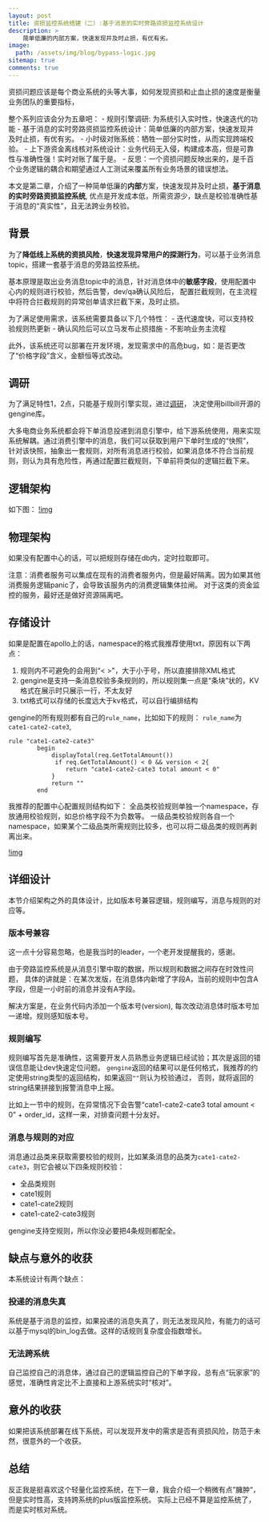 ```yaml
---
layout: post
title: 资损监控系统搭建（二）:基于消息的实时旁路资损监控系统设计
description: >
    简单低廉的内部方案，快速发现并及时止损，有优有劣。
image: 
  path: /assets/img/blog/bypass-logic.jpg
sitemap: true
comments: true
---
```


资损问题应该是每个商业系统的头等大事，如何发现资损和止血止损的速度是衡量业务团队的重要指标，

整个系列应该会分为五章吧：
    - 规则引擎调研: 为系统引入实时性，快速迭代的功能
    - 基于消息的实时旁路资损监控系统设计：简单低廉的内部方案，快速发现并及时止损，有优有劣。
    - 小时级对账系统：牺牲一部分实时性，从而实现跨端校验。
    - 上下游资金离线核对系统设计：业务代码无入侵，构建成本高，但是可靠性与准确性强！实时对账了属于是。
    - 反思：一个资损问题反映出来的，是千百个业务逻辑的耦合和期望通过人工测试来覆盖所有业务场景的错误想法。
  
本文是第二章，介绍了一种简单低廉的**内部**方案，快速发现并及时止损，**基于消息的实时旁路资损监控系统**, 优点是开发成本低，所需资源少，缺点是校验准确性基于消息的“真实性”，且无法跨业务校验。

## 背景

为了**降低线上系统的资损风险**，**快速发现异常用户的探测行为**，可以基于业务消息topic，搭建一套基于消息的旁路监控系统。

基本原理是取出业务消息topic中的消息，针对消息体中的**敏感字段**，使用配置中心内的规则进行校验，然后告警，dev/qa确认风险后，
配置拦截规则，在主流程中将符合拦截规则的异常创单请求拦截下来，及时止损。

为了满足使用需求，该系统需要具备以下几个特性：
    - 迭代速度快，可以支持校验规则热更新
    - 确认风险后可以立马发布止损措施
    - 不影响业务主流程

此外，该系统还可以部署在开发环境，发现需求中的高危bug，如：是否更改了“价格字段”含义，金额恒等式改动。


## 调研

为了满足特性1，2点，只能基于规则引擎实现，进过[调研](https://www.zeonll.com/code/work/2022-03-27-go-rule-eval-bi-lan/)，
决定使用billbill开源的gengine库。

大多电商业务系统都会将下单消息投递到消息引擎中，给下游系统使用，用来实现系统解耦。通过消费引擎中的消息，我们可以获取到用户下单时生成的“快照”，
针对该快照，抽象出一套规则，对所有消息进行校验，如果消息体不符合当前规则，则认为具有危险性，再通过配置拦截规则，下单前将类似的逻辑拦截下来。

## 逻辑架构
如下图：
[!img](/assets/img/blog/bypass-logic.jpg)


## 物理架构
如果没有配置中心的话，可以把规则存储在db内，定时拉取即可。

注意：消费者服务可以集成在现有的消费者服务内，但是最好隔离。因为如果其他消费服务逻辑panic了，会导致该服务内的消费逻辑集体拉闸。
对于这类的资金监控的服务，最好还是做好资源隔离吧。

## 存储设计
如果是配置在apollo上的话，namespace的格式我推荐使用txt，原因有以下两点：
1. 规则内不可避免的会用到“< >"，大于小于号，所以直接排除XML格式
2. gengine是支持一条消息校验多条规则的，所以规则集一点是“条块”状的，KV格式在展示时只展示一行，不太友好
3. txt格式可以存储的长度远大于kv格式，可以自行编排结构

gengine的所有规则都有自己的`rule_name`，比如如下的规则：
`rule_name`为`cate1-cate2-cate3`,
```
rule "cate1-cate2-cate3"
        begin
            displayTotal(req.GetTotalAmount())
             if req.GetTotalAmount() < 0 && version < 2{
                return "cate1-cate2-cate3 total amount < 0"
            }
            return ""
        end
```

我推荐的配置中心配置规则结构如下：
全品类校验规则单独一个namespace，存放通用校验规则，如总价格字段不为负数等。
一级品类校验规则各自一个namespace，如果某个二级品类所需规则比较多，也可以将二级品类的规则再剥离出来。

[!img](/assets/img/blog/bypass-msg.jpg)



## 详细设计
本节介绍架构之外的具体设计，比如版本号兼容逻辑，规则编写，消息与规则的对应等。

### 版本号兼容
这一点十分容易忽略，也是我当时的leader，一个老开发提醒我的，感谢。

由于旁路监控系统是从消息引擎中取的数据，所以规则和数据之间存在时效性问题，
具体的讲就是：在某次发版，在消息体内新增了字段A，当前的规则中包含A字段，但是一小时前的消息并没有A字段。

解决方案是，在业务代码内添加一个版本号(version), 每次改动消息体时版本号加一递增。规则感知版本号。

### 规则编写
规则编写首先是准确性，这需要开发人员熟悉业务逻辑已经试验；其次是返回的错误信息能让dev快速定位问题。
`gengine`返回的结果可以是任何格式，我推荐的约定使用string类型的返回结构，如果返回`""`则认为校验通过，
否则，就将返回的string结果拼接到报警消息中上报。

比如上一节中的规则，在异常情况下会告警“cate1-cate2-cate3 total amount < 0” + order_id，这样一来，对排查问题十分友好。

### 消息与规则的对应

消息通过品类来获取需要校验的规则，比如某条消息的品类为`cate1-cate2-cate3`，则它会被以下四条规则校验：
- 全品类规则
- cate1规则
- cate1-cate2规则
- cate1-cate2-cate3规则

gengine支持空规则，所以你没必要把4条规则都配全。

## 缺点与意外的收获
本系统设计有两个缺点：

### 投递的消息失真
系统是基于消息的监控，如果投递的消息失真了，则无法发现风险，有能力的话可以基于mysql的bin_log去做。这样的话规则复杂度会指数增长。

### 无法跨系统
自己监控自己的消息体，通过自己的逻辑监控自己的下单字段，总有点“玩家家”的感觉，准确性肯定比不上直接和上游系统实时“核对”。

## 意外的收获
如果把该系统部署在线下系统，可以发现开发中的需求是否有资损风险，防范于未然，很意外的一个收获。

## 总结
反正我是挺喜欢这个轻量化监控系统，在下一章，我会介绍一个稍微有点”臃肿“，但是实时性高，支持跨系统的plus版监控系统。
实际上已经不算是监控系统了，而是实时核对系统。



